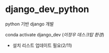 # django_dev_python
 python 기반 django 개발 

conda activate django_dev (*이정우 데스크탑 환경*)
* 설치 리스트 업데이트 필요(2/11)